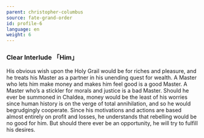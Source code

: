 ```yaml
---
parent: christopher-columbus
source: fate-grand-order
id: profile-6
language: en
weight: 6
---
```


### Clear Interlude 「Him」

His obvious wish upon the Holy Grail would be for riches and pleasure, and he treats his Master as a partner in his unending quest for wealth.
A Master who lets him make money and makes him feel good is a good Master.
A Master who’s a stickler for morals and justice is a bad Master.
Should he ever be summoned in Chaldea, money would be the least of his worries since human history is on the verge of total annihilation, and so he would begrudgingly cooperate. Since his motivations and actions are based almost entirely on profit and losses, he understands that rebelling would be no good for him. But should there ever be an opportunity, he will try to fulfill his desires.
